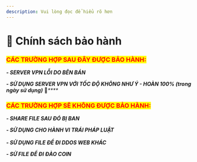 ```yaml
---
description: Vui lòng đọc để hiểu rõ hơn
---
```


# 📮 Chính sách bảo hành

### <mark style="color:red;">**CÁC TRƯỜNG HỢP SAU ĐÂY ĐƯỢC BẢO HÀNH:**</mark>&#x20;

_**- SERVER VPN LỖI DO BÊN BÁN**_

_**- SỬ DỤNG SERVER VPN VỚI TỐC ĐỘ KHÔNG NHƯ Ý - HOÀN 100% (trong ngày sử dụng)**_ :date:_****_

### <mark style="color:red;">**CÁC TRƯỜNG HỢP SẼ KHÔNG ĐƯỢC BẢO HÀNH:**</mark>

_**- SHARE FILE SAU ĐÓ BỊ BAN**_

_**- SỬ DỤNG CHO HÀNH VI TRÁI PHÁP LUẬT**_\
\
_**- SỬ DỤNG FILE ĐỂ ĐI DDOS WEB KHÁC**_&#x20;

_**- SỬ FILE ĐỂ ĐI ĐÀO COIN**_

